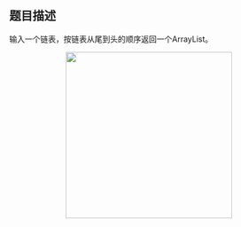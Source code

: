 
## 题目描述
输入一个链表，按链表从尾到头的顺序返回一个ArrayList。

<div align="center"> <img src="https://cs-notes-1256109796.cos.ap-guangzhou.myqcloud.com/f5792051-d9b2-4ca4-a234-a4a2de3d5a57.png" width="300px"> </div><br>


